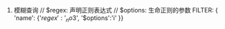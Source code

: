 1. 模糊查询
// $regex: 声明正则表达式
// $options: 生命正则的参数
FILTER: { 'name': {'$regex':'_no3$', '$options':'i' }}